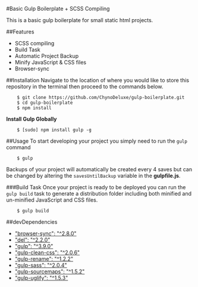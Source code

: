 #Basic Gulp Boilerplate + SCSS Compiling

This is a basic gulp boilerplate for small static html projects. 

##Features
* SCSS compiling
* Build Task
* Automatic Project Backup
* Minify JavaScript & CSS files
* Browser-sync

##Installation
Navigate to the location of where you would like to store this repository in the terminal then proceed to the commands below.

```markup
    $ git clone https://github.com/ChynoDeluxe/gulp-boilerplate.git
    $ cd gulp-boilerplate
    $ npm install
```
**Install Gulp Globally**
```markup
    $ [sudo] npm install gulp -g
```

##Usage
To start developing your project you simply need to run the `gulp` command

```markup
    $ gulp
```

Backups of your project will automatically be created every 4 saves but can be changed by altering the `savesUntilBackup` variable in the **gulpfile.js**.

###Build Task
Once your project is ready to be deployed you can run the `gulp build` task to generate a distribution folder including both minified and un-minified JavaScript and CSS files.

```markup
    $ gulp build
```

##devDependencies

* ["browser-sync": "^2.8.0"](https://wwwgulp.npmjs.com/package/browser-sync)
* ["del": "^2.2.0"](https://www.npmjs.com/package/del)
* ["gulp": "^3.9.0"](https://www.npmjs.com/package/gulp)
* ["gulp-clean-css": "^2.0.6"](https://www.npmjs.com/package/gulp-clean-css)
* ["gulp-rename": "^1.2.2"](https://www.npmjs.com/package/gulp-rename)
* ["gulp-sass": "^2.0.4"](https://www.npmjs.com/package/gulp-sass)
* ["gulp-sourcemaps": "^1.5.2"](https://www.npmjs.com/package/gulp-sourcemaps)
* ["gulp-uglify": "^1.5.3"](https://www.npmjs.com/package/gulp-uglify)
